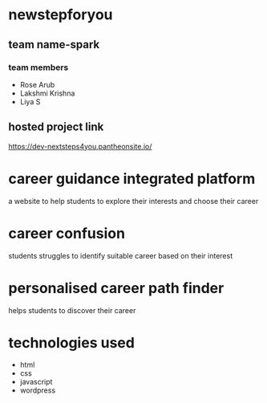 # newstepforyou
## team name-spark
### team members
- Rose Arub
- Lakshmi Krishna
- Liya S 
## hosted project link
https://dev-nextsteps4you.pantheonsite.io/
# career guidance integrated platform
a website to help students to explore their interests and choose their career
# career confusion
students struggles to identify suitable career based on their interest
# personalised career path finder
helps students to discover their career 
# technologies used
- html
- css
- javascript
- wordpress
